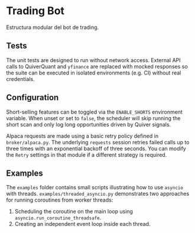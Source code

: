 # Trading Bot

Estructura modular del bot de trading.

## Tests

The unit tests are designed to run without network access.  External API calls
to QuiverQuant and `yfinance` are replaced with mocked responses so the suite
can be executed in isolated environments (e.g. CI) without real credentials.

## Configuration

Short-selling features can be toggled via the `ENABLE_SHORTS` environment
variable.  When unset or set to `false`, the scheduler will skip running the
short scan and only log long opportunities driven by Quiver signals.

Alpaca requests are made using a basic retry policy defined in
`broker/alpaca.py`. The underlying `requests` session retries failed calls up
to three times with an exponential backoff of three seconds. You can modify the
`Retry` settings in that module if a different strategy is required.

## Examples

The `examples` folder contains small scripts illustrating how to use
`asyncio` with threads.  `examples/threaded_asyncio.py` demonstrates two
approaches for running coroutines from worker threads:

1. Scheduling the coroutine on the main loop using
   `asyncio.run_coroutine_threadsafe`.
2. Creating an independent event loop inside each thread.
